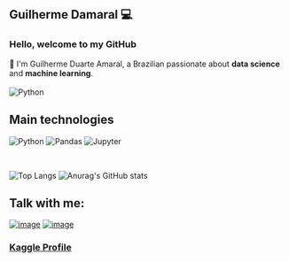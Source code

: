 ## Guilherme Damaral 💻

<h3>Hello, welcome to my GitHub</h3>
🏡 I'm Guilherme Duarte Amaral, a Brazilian passionate about <strong>data science </strong> and <strong>machine learning</strong>. <br></br>
<div>
<img alt="Python" src="https://camo.githubusercontent.com/190338430fb2eca4d172a1987205c5e073b2de72db46cb4ed12cf1c2fa32041a/68747470733a2f2f6d656469612e67697068792e636f6d2f6d656469612f645765734263544c61766b5a754733354d492f67697068792e676966"/>
</div>

## Main technologies
<img alt="Python" src="https://img.shields.io/badge/python-%2314354C.svg?&style=for-the-badge&logo=python&logoColor=white"/> <img alt="Pandas" src="https://img.shields.io/badge/pandas-%23150458.svg?&style=for-the-badge&logo=pandas&logoColor=white" /> <img alt="Jupyter" src="https://img.shields.io/badge/Jupyter-%23F37626.svg?&style=for-the-badge&logo=Jupyter&logoColor=white" />

</br>

![Top Langs](https://github-readme-stats.vercel.app/api/top-langs/?username=anuraghazra&theme=radical)
![Anurag's GitHub stats](https://github-readme-stats.vercel.app/api?username=anuraghazra&show_icons=true&theme=radical)




## Talk with me:

<a href="https://www.linkedin.com/in/guilherme-duarte-amaral-a42201184/">![image](https://img.shields.io/badge/LinkedIn-0077B5?style=for-the-badge&logo=linkedin&logoColor=white)</a>
<a href="mailto:guilherme-direito@hotmail.com">![image](https://img.shields.io/badge/Microsoft_Outlook-0078D4?style=for-the-badge&logo=microsoft-outlook&logoColor=white)</a>

<a href="https://www.kaggle.com/guilhermeduamaral"><h3>Kaggle Profile<h3></a>
